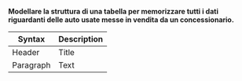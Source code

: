 **Modellare la struttura di una tabella per memorizzare tutti i dati riguardanti delle auto usate messe in vendita da un concessionario.**

| Syntax      | Description |
| ----------- | ----------- |
| Header      | Title       |
| Paragraph   | Text        |
